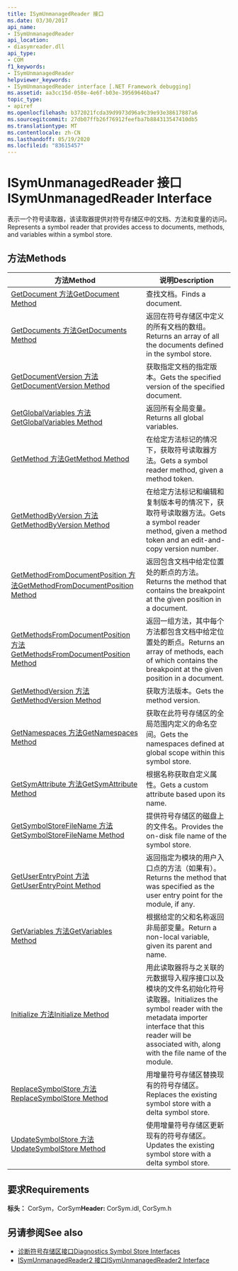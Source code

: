 ```yaml
---
title: ISymUnmanagedReader 接口
ms.date: 03/30/2017
api_name:
- ISymUnmanagedReader
api_location:
- diasymreader.dll
api_type:
- COM
f1_keywords:
- ISymUnmanagedReader
helpviewer_keywords:
- ISymUnmanagedReader interface [.NET Framework debugging]
ms.assetid: aa3cc15d-058e-4e6f-b03e-39569646ba47
topic_type:
- apiref
ms.openlocfilehash: b372021fcda39d9973d96a9c39e93e38617887a6
ms.sourcegitcommit: 27db07ffb26f76912feefba7b884313547410db5
ms.translationtype: MT
ms.contentlocale: zh-CN
ms.lasthandoff: 05/19/2020
ms.locfileid: "83615457"
---
```

# <a name="isymunmanagedreader-interface"></a><span data-ttu-id="c7547-102">ISymUnmanagedReader 接口</span><span class="sxs-lookup"><span data-stu-id="c7547-102">ISymUnmanagedReader Interface</span></span>
<span data-ttu-id="c7547-103">表示一个符号读取器，该读取器提供对符号存储区中的文档、方法和变量的访问。</span><span class="sxs-lookup"><span data-stu-id="c7547-103">Represents a symbol reader that provides access to documents, methods, and variables within a symbol store.</span></span>  
  
## <a name="methods"></a><span data-ttu-id="c7547-104">方法</span><span class="sxs-lookup"><span data-stu-id="c7547-104">Methods</span></span>  
  
|<span data-ttu-id="c7547-105">方法</span><span class="sxs-lookup"><span data-stu-id="c7547-105">Method</span></span>|<span data-ttu-id="c7547-106">说明</span><span class="sxs-lookup"><span data-stu-id="c7547-106">Description</span></span>|  
|------------|-----------------|  
|[<span data-ttu-id="c7547-107">GetDocument 方法</span><span class="sxs-lookup"><span data-stu-id="c7547-107">GetDocument Method</span></span>](isymunmanagedreader-getdocument-method.md)|<span data-ttu-id="c7547-108">查找文档。</span><span class="sxs-lookup"><span data-stu-id="c7547-108">Finds a document.</span></span>|  
|[<span data-ttu-id="c7547-109">GetDocuments 方法</span><span class="sxs-lookup"><span data-stu-id="c7547-109">GetDocuments Method</span></span>](isymunmanagedreader-getdocuments-method.md)|<span data-ttu-id="c7547-110">返回在符号存储区中定义的所有文档的数组。</span><span class="sxs-lookup"><span data-stu-id="c7547-110">Returns an array of all the documents defined in the symbol store.</span></span>|  
|[<span data-ttu-id="c7547-111">GetDocumentVersion 方法</span><span class="sxs-lookup"><span data-stu-id="c7547-111">GetDocumentVersion Method</span></span>](isymunmanagedreader-getdocumentversion-method.md)|<span data-ttu-id="c7547-112">获取指定文档的指定版本。</span><span class="sxs-lookup"><span data-stu-id="c7547-112">Gets the specified version of the specified document.</span></span>|  
|[<span data-ttu-id="c7547-113">GetGlobalVariables 方法</span><span class="sxs-lookup"><span data-stu-id="c7547-113">GetGlobalVariables Method</span></span>](isymunmanagedreader-getglobalvariables-method.md)|<span data-ttu-id="c7547-114">返回所有全局变量。</span><span class="sxs-lookup"><span data-stu-id="c7547-114">Returns all global variables.</span></span>|  
|[<span data-ttu-id="c7547-115">GetMethod 方法</span><span class="sxs-lookup"><span data-stu-id="c7547-115">GetMethod Method</span></span>](isymunmanagedreader-getmethod-method.md)|<span data-ttu-id="c7547-116">在给定方法标记的情况下，获取符号读取器方法。</span><span class="sxs-lookup"><span data-stu-id="c7547-116">Gets a symbol reader method, given a method token.</span></span>|  
|[<span data-ttu-id="c7547-117">GetMethodByVersion 方法</span><span class="sxs-lookup"><span data-stu-id="c7547-117">GetMethodByVersion Method</span></span>](isymunmanagedreader-getmethodbyversion-method.md)|<span data-ttu-id="c7547-118">在给定方法标记和编辑和复制版本号的情况下，获取符号读取器方法。</span><span class="sxs-lookup"><span data-stu-id="c7547-118">Gets a symbol reader method, given a method token and an edit-and-copy version number.</span></span>|  
|[<span data-ttu-id="c7547-119">GetMethodFromDocumentPosition 方法</span><span class="sxs-lookup"><span data-stu-id="c7547-119">GetMethodFromDocumentPosition Method</span></span>](isymunmanagedreader-getmethodfromdocumentposition-method.md)|<span data-ttu-id="c7547-120">返回包含文档中给定位置处的断点的方法。</span><span class="sxs-lookup"><span data-stu-id="c7547-120">Returns the method that contains the breakpoint at the given position in a document.</span></span>|  
|[<span data-ttu-id="c7547-121">GetMethodsFromDocumentPosition 方法</span><span class="sxs-lookup"><span data-stu-id="c7547-121">GetMethodsFromDocumentPosition Method</span></span>](isymunmanagedreader-getmethodsfromdocumentposition-method.md)|<span data-ttu-id="c7547-122">返回一组方法，其中每个方法都包含文档中给定位置处的断点。</span><span class="sxs-lookup"><span data-stu-id="c7547-122">Returns an array of methods, each of which contains the breakpoint at the given position in a document.</span></span>|  
|[<span data-ttu-id="c7547-123">GetMethodVersion 方法</span><span class="sxs-lookup"><span data-stu-id="c7547-123">GetMethodVersion Method</span></span>](isymunmanagedreader-getmethodversion-method.md)|<span data-ttu-id="c7547-124">获取方法版本。</span><span class="sxs-lookup"><span data-stu-id="c7547-124">Gets the method version.</span></span>|  
|[<span data-ttu-id="c7547-125">GetNamespaces 方法</span><span class="sxs-lookup"><span data-stu-id="c7547-125">GetNamespaces Method</span></span>](isymunmanagedreader-getnamespaces-method.md)|<span data-ttu-id="c7547-126">获取在此符号存储区的全局范围内定义的命名空间。</span><span class="sxs-lookup"><span data-stu-id="c7547-126">Gets the namespaces defined at global scope within this symbol store.</span></span>|  
|[<span data-ttu-id="c7547-127">GetSymAttribute 方法</span><span class="sxs-lookup"><span data-stu-id="c7547-127">GetSymAttribute Method</span></span>](isymunmanagedreader-getsymattribute-method.md)|<span data-ttu-id="c7547-128">根据名称获取自定义属性。</span><span class="sxs-lookup"><span data-stu-id="c7547-128">Gets a custom attribute based upon its name.</span></span>|  
|[<span data-ttu-id="c7547-129">GetSymbolStoreFileName 方法</span><span class="sxs-lookup"><span data-stu-id="c7547-129">GetSymbolStoreFileName Method</span></span>](isymunmanagedreader-getsymbolstorefilename-method.md)|<span data-ttu-id="c7547-130">提供符号存储区的磁盘上的文件名。</span><span class="sxs-lookup"><span data-stu-id="c7547-130">Provides the on-disk file name of the symbol store.</span></span>|  
|[<span data-ttu-id="c7547-131">GetUserEntryPoint 方法</span><span class="sxs-lookup"><span data-stu-id="c7547-131">GetUserEntryPoint Method</span></span>](isymunmanagedreader-getuserentrypoint-method.md)|<span data-ttu-id="c7547-132">返回指定为模块的用户入口点的方法（如果有）。</span><span class="sxs-lookup"><span data-stu-id="c7547-132">Returns the method that was specified as the user entry point for the module, if any.</span></span>|  
|[<span data-ttu-id="c7547-133">GetVariables 方法</span><span class="sxs-lookup"><span data-stu-id="c7547-133">GetVariables Method</span></span>](isymunmanagedreader-getvariables-method.md)|<span data-ttu-id="c7547-134">根据给定的父和名称返回非局部变量。</span><span class="sxs-lookup"><span data-stu-id="c7547-134">Return a non-local variable, given its parent and name.</span></span>|  
|[<span data-ttu-id="c7547-135">Initialize 方法</span><span class="sxs-lookup"><span data-stu-id="c7547-135">Initialize Method</span></span>](isymunmanagedreader-initialize-method.md)|<span data-ttu-id="c7547-136">用此读取器将与之关联的元数据导入程序接口以及模块的文件名初始化符号读取器。</span><span class="sxs-lookup"><span data-stu-id="c7547-136">Initializes the symbol reader with the metadata importer interface that this reader will be associated with, along with the file name of the module.</span></span>|  
|[<span data-ttu-id="c7547-137">ReplaceSymbolStore 方法</span><span class="sxs-lookup"><span data-stu-id="c7547-137">ReplaceSymbolStore Method</span></span>](isymunmanagedreader-replacesymbolstore-method.md)|<span data-ttu-id="c7547-138">用增量符号存储区替换现有的符号存储区。</span><span class="sxs-lookup"><span data-stu-id="c7547-138">Replaces the existing symbol store with a delta symbol store.</span></span>|  
|[<span data-ttu-id="c7547-139">UpdateSymbolStore 方法</span><span class="sxs-lookup"><span data-stu-id="c7547-139">UpdateSymbolStore Method</span></span>](isymunmanagedreader-updatesymbolstore-method.md)|<span data-ttu-id="c7547-140">使用增量符号存储区更新现有的符号存储区。</span><span class="sxs-lookup"><span data-stu-id="c7547-140">Updates the existing symbol store with a delta symbol store.</span></span>|  
  
## <a name="requirements"></a><span data-ttu-id="c7547-141">要求</span><span class="sxs-lookup"><span data-stu-id="c7547-141">Requirements</span></span>  
 <span data-ttu-id="c7547-142">**标头：** CorSym，CorSym</span><span class="sxs-lookup"><span data-stu-id="c7547-142">**Header:** CorSym.idl, CorSym.h</span></span>  
  
## <a name="see-also"></a><span data-ttu-id="c7547-143">另请参阅</span><span class="sxs-lookup"><span data-stu-id="c7547-143">See also</span></span>

- [<span data-ttu-id="c7547-144">诊断符号存储区接口</span><span class="sxs-lookup"><span data-stu-id="c7547-144">Diagnostics Symbol Store Interfaces</span></span>](diagnostics-symbol-store-interfaces.md)
- [<span data-ttu-id="c7547-145">ISymUnmanagedReader2 接口</span><span class="sxs-lookup"><span data-stu-id="c7547-145">ISymUnmanagedReader2 Interface</span></span>](isymunmanagedreader2-interface.md)
